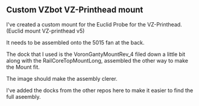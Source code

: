 ## Custom VZbot VZ-Printhead mount
I've created a custom mount for the Euclid Probe for the VZ-Printhead. (Euclid mount VZ-printhead v5)

It needs to be assembled onto the 5015 fan at the back.

The dock that I used is the VoronGantyMountRev_4 filed down a little bit along with the RailCoreTopMountLong, assembled the other way to make the Mount fit.

The image should make the assembly clerer.

I've added the docks from the other repos here to make it easier to find the full aseembly.